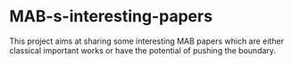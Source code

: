 # MAB-s-interesting-papers
This project aims at sharing some interesting MAB papers which are either classical important works or have the potential of pushing the boundary.
